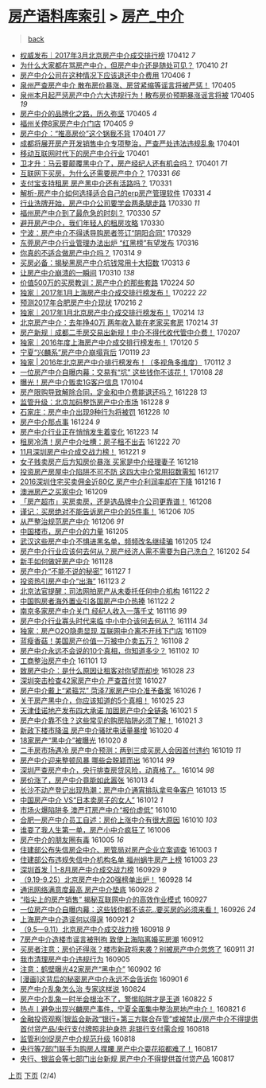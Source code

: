 [房产语料库索引](../../README.md)  > [房产_中介](房产_中介.md)
====
> [back](../README.md)

- [权威发布｜2017年3月北京房产中介成交排行榜](http://jkwz.applinzi.com/ittc/6955576112452207620.html#%E6%9D%83%E5%A8%81%E5%8F%91%E5%B8%83%EF%BD%9C2017%E5%B9%B43%E6%9C%88%E5%8C%97%E4%BA%AC%E6%88%BF%E4%BA%A7%E4%B8%AD%E4%BB%8B%E6%88%90%E4%BA%A4%E6%8E%92%E8%A1%8C%E6%A6%9C) 170412 *7* 
- [为什么大家都在骂房产中介，但房产中介还是随处可见？](http://jkwz.applinzi.com/ittc/6954929888774587397.html#%E4%B8%BA%E4%BB%80%E4%B9%88%E5%A4%A7%E5%AE%B6%E9%83%BD%E5%9C%A8%E9%AA%82%E6%88%BF%E4%BA%A7%E4%B8%AD%E4%BB%8B%EF%BC%8C%E4%BD%86%E6%88%BF%E4%BA%A7%E4%B8%AD%E4%BB%8B%E8%BF%98%E6%98%AF%E9%9A%8F%E5%A4%84%E5%8F%AF%E8%A7%81%EF%BC%9F) 170410 *21* 
- [房产中介公司在这种情况下应该退还中介费用](http://jkwz.applinzi.com/ittc/6953430454731539461.html#%E6%88%BF%E4%BA%A7%E4%B8%AD%E4%BB%8B%E5%85%AC%E5%8F%B8%E5%9C%A8%E8%BF%99%E7%A7%8D%E6%83%85%E5%86%B5%E4%B8%8B%E5%BA%94%E8%AF%A5%E9%80%80%E8%BF%98%E4%B8%AD%E4%BB%8B%E8%B4%B9%E7%94%A8) 170406 *1* 
- [泉州严查房产中介 散布房价暴涨、房贷紧缩等谣言将被严惩！](http://jkwz.applinzi.com/ittc/6953177113812272133.html#%E6%B3%89%E5%B7%9E%E4%B8%A5%E6%9F%A5%E6%88%BF%E4%BA%A7%E4%B8%AD%E4%BB%8B+%E6%95%A3%E5%B8%83%E6%88%BF%E4%BB%B7%E6%9A%B4%E6%B6%A8%E3%80%81%E6%88%BF%E8%B4%B7%E7%B4%A7%E7%BC%A9%E7%AD%89%E8%B0%A3%E8%A8%80%E5%B0%86%E8%A2%AB%E4%B8%A5%E6%83%A9%EF%BC%81) 170405  
- [泉州本月起严惩房产中介六大违规行为！散布房价预期暴涨谣言将被](http://jkwz.applinzi.com/ittc/6953152691348964356.html#%E6%B3%89%E5%B7%9E%E6%9C%AC%E6%9C%88%E8%B5%B7%E4%B8%A5%E6%83%A9%E6%88%BF%E4%BA%A7%E4%B8%AD%E4%BB%8B%E5%85%AD%E5%A4%A7%E8%BF%9D%E8%A7%84%E8%A1%8C%E4%B8%BA%EF%BC%81%E6%95%A3%E5%B8%83%E6%88%BF%E4%BB%B7%E9%A2%84%E6%9C%9F%E6%9A%B4%E6%B6%A8%E8%B0%A3%E8%A8%80%E5%B0%86%E8%A2%AB) 170405 *19* 
- [房产中介的品牌化之路，历久弥坚](http://jkwz.applinzi.com/ittc/6953095820848137220.html#%E6%88%BF%E4%BA%A7%E4%B8%AD%E4%BB%8B%E7%9A%84%E5%93%81%E7%89%8C%E5%8C%96%E4%B9%8B%E8%B7%AF%EF%BC%8C%E5%8E%86%E4%B9%85%E5%BC%A5%E5%9D%9A) 170405 *4* 
- [福州关停8家房产中介门店](http://jkwz.applinzi.com/ittc/6952994849677640708.html#%E7%A6%8F%E5%B7%9E%E5%85%B3%E5%81%9C8%E5%AE%B6%E6%88%BF%E4%BA%A7%E4%B8%AD%E4%BB%8B%E9%97%A8%E5%BA%97) 170405 *9* 
- [房产中介：“推高房价”这个锅我不背](http://jkwz.applinzi.com/ittc/6951660759284188165.html#%E6%88%BF%E4%BA%A7%E4%B8%AD%E4%BB%8B%EF%BC%9A%E2%80%9C%E6%8E%A8%E9%AB%98%E6%88%BF%E4%BB%B7%E2%80%9D%E8%BF%99%E4%B8%AA%E9%94%85%E6%88%91%E4%B8%8D%E8%83%8C) 170401 *77* 
- [成都将展开房产开发销售中介专项整治，严查严处违法违规乱象](http://jkwz.applinzi.com/ittc/6951642075379532804.html#%E6%88%90%E9%83%BD%E5%B0%86%E5%B1%95%E5%BC%80%E6%88%BF%E4%BA%A7%E5%BC%80%E5%8F%91%E9%94%80%E5%94%AE%E4%B8%AD%E4%BB%8B%E4%B8%93%E9%A1%B9%E6%95%B4%E6%B2%BB%EF%BC%8C%E4%B8%A5%E6%9F%A5%E4%B8%A5%E5%A4%84%E8%BF%9D%E6%B3%95%E8%BF%9D%E8%A7%84%E4%B9%B1%E8%B1%A1) 170401  
- [移动互联网时代下的房产中介行业](http://jkwz.applinzi.com/ittc/6951614285053690885.html#%E7%A7%BB%E5%8A%A8%E4%BA%92%E8%81%94%E7%BD%91%E6%97%B6%E4%BB%A3%E4%B8%8B%E7%9A%84%E6%88%BF%E4%BA%A7%E4%B8%AD%E4%BB%8B%E8%A1%8C%E4%B8%9A) 170401  
- [卫才升：马云要颠覆黑中介了，房产经纪人还有机会吗？](http://jkwz.applinzi.com/ittc/6951512812416402437.html#%E5%8D%AB%E6%89%8D%E5%8D%87%EF%BC%9A%E9%A9%AC%E4%BA%91%E8%A6%81%E9%A2%A0%E8%A6%86%E9%BB%91%E4%B8%AD%E4%BB%8B%E4%BA%86%EF%BC%8C%E6%88%BF%E4%BA%A7%E7%BB%8F%E7%BA%AA%E4%BA%BA%E8%BF%98%E6%9C%89%E6%9C%BA%E4%BC%9A%E5%90%97%EF%BC%9F) 170401 *71* 
- [互联网下买房，为什么还需要房产中介？](http://jkwz.applinzi.com/ittc/6951340498575950853.html#%E4%BA%92%E8%81%94%E7%BD%91%E4%B8%8B%E4%B9%B0%E6%88%BF%EF%BC%8C%E4%B8%BA%E4%BB%80%E4%B9%88%E8%BF%98%E9%9C%80%E8%A6%81%E6%88%BF%E4%BA%A7%E4%B8%AD%E4%BB%8B%EF%BC%9F) 170331 *66* 
- [支付宝支持租房 房产黑中介还有活路吗？](http://jkwz.applinzi.com/ittc/6951160485188731909.html#%E6%94%AF%E4%BB%98%E5%AE%9D%E6%94%AF%E6%8C%81%E7%A7%9F%E6%88%BF+%E6%88%BF%E4%BA%A7%E9%BB%91%E4%B8%AD%E4%BB%8B%E8%BF%98%E6%9C%89%E6%B4%BB%E8%B7%AF%E5%90%97%EF%BC%9F) 170331  
- [解析-房产中介如何选择适合自己的erp房产管理软件](http://jkwz.applinzi.com/ittc/6951142772361921540.html#%E8%A7%A3%E6%9E%90-%E6%88%BF%E4%BA%A7%E4%B8%AD%E4%BB%8B%E5%A6%82%E4%BD%95%E9%80%89%E6%8B%A9%E9%80%82%E5%90%88%E8%87%AA%E5%B7%B1%E7%9A%84erp%E6%88%BF%E4%BA%A7%E7%AE%A1%E7%90%86%E8%BD%AF%E4%BB%B6) 170331 *4* 
- [行业洗牌开始，房产中介公司要学会两条腿走路](http://jkwz.applinzi.com/ittc/6950849051774944260.html#%E8%A1%8C%E4%B8%9A%E6%B4%97%E7%89%8C%E5%BC%80%E5%A7%8B%EF%BC%8C%E6%88%BF%E4%BA%A7%E4%B8%AD%E4%BB%8B%E5%85%AC%E5%8F%B8%E8%A6%81%E5%AD%A6%E4%BC%9A%E4%B8%A4%E6%9D%A1%E8%85%BF%E8%B5%B0%E8%B7%AF) 170330 *11* 
- [福州房产中介到了最危急的时刻？](http://jkwz.applinzi.com/ittc/6950795920487744517.html#%E7%A6%8F%E5%B7%9E%E6%88%BF%E4%BA%A7%E4%B8%AD%E4%BB%8B%E5%88%B0%E4%BA%86%E6%9C%80%E5%8D%B1%E6%80%A5%E7%9A%84%E6%97%B6%E5%88%BB%EF%BC%9F) 170330 *57* 
- [避开房产中介，我们年轻人的租房攻略](http://jkwz.applinzi.com/ittc/6950785778287379461.html#%E9%81%BF%E5%BC%80%E6%88%BF%E4%BA%A7%E4%B8%AD%E4%BB%8B%EF%BC%8C%E6%88%91%E4%BB%AC%E5%B9%B4%E8%BD%BB%E4%BA%BA%E7%9A%84%E7%A7%9F%E6%88%BF%E6%94%BB%E7%95%A5) 170330  
- [宁波：房产中介不得诱导购房者签订“阴阳合同”](http://jkwz.applinzi.com/ittc/6950479068028994564.html#%E5%AE%81%E6%B3%A2%EF%BC%9A%E6%88%BF%E4%BA%A7%E4%B8%AD%E4%BB%8B%E4%B8%8D%E5%BE%97%E8%AF%B1%E5%AF%BC%E8%B4%AD%E6%88%BF%E8%80%85%E7%AD%BE%E8%AE%A2%E2%80%9C%E9%98%B4%E9%98%B3%E5%90%88%E5%90%8C%E2%80%9D) 170329  
- [东莞房产中介行业管理办法出炉 “红黑榜”有望发布](http://jkwz.applinzi.com/ittc/6945622875531904005.html#%E4%B8%9C%E8%8E%9E%E6%88%BF%E4%BA%A7%E4%B8%AD%E4%BB%8B%E8%A1%8C%E4%B8%9A%E7%AE%A1%E7%90%86%E5%8A%9E%E6%B3%95%E5%87%BA%E7%82%89+%E2%80%9C%E7%BA%A2%E9%BB%91%E6%A6%9C%E2%80%9D%E6%9C%89%E6%9C%9B%E5%8F%91%E5%B8%83) 170316  
- [你真的不适合做房产中介吗？](http://jkwz.applinzi.com/ittc/6944902126814905349.html#%E4%BD%A0%E7%9C%9F%E7%9A%84%E4%B8%8D%E9%80%82%E5%90%88%E5%81%9A%E6%88%BF%E4%BA%A7%E4%B8%AD%E4%BB%8B%E5%90%97%EF%BC%9F) 170314 *9* 
- [买房必备：揭秘黑房产中介坑钱常用十大招数](http://jkwz.applinzi.com/ittc/6944424774615958533.html#%E4%B9%B0%E6%88%BF%E5%BF%85%E5%A4%87%EF%BC%9A%E6%8F%AD%E7%A7%98%E9%BB%91%E6%88%BF%E4%BA%A7%E4%B8%AD%E4%BB%8B%E5%9D%91%E9%92%B1%E5%B8%B8%E7%94%A8%E5%8D%81%E5%A4%A7%E6%8B%9B%E6%95%B0) 170313 *6* 
- [让房产中介崩溃的一瞬间](http://jkwz.applinzi.com/ittc/6943445465742967813.html#%E8%AE%A9%E6%88%BF%E4%BA%A7%E4%B8%AD%E4%BB%8B%E5%B4%A9%E6%BA%83%E7%9A%84%E4%B8%80%E7%9E%AC%E9%97%B4) 170310 *138* 
- [价值500万的买房教训：房产中介的那些套路](http://jkwz.applinzi.com/ittc/6938101631974638596.html#%E4%BB%B7%E5%80%BC500%E4%B8%87%E7%9A%84%E4%B9%B0%E6%88%BF%E6%95%99%E8%AE%AD%EF%BC%9A%E6%88%BF%E4%BA%A7%E4%B8%AD%E4%BB%8B%E7%9A%84%E9%82%A3%E4%BA%9B%E5%A5%97%E8%B7%AF) 170224 *50* 
- [独家｜2017年1月上海房产中介成交排行榜发布！](http://jkwz.applinzi.com/ittc/6937385548154143749.html#%E7%8B%AC%E5%AE%B6%EF%BD%9C2017%E5%B9%B41%E6%9C%88%E4%B8%8A%E6%B5%B7%E6%88%BF%E4%BA%A7%E4%B8%AD%E4%BB%8B%E6%88%90%E4%BA%A4%E6%8E%92%E8%A1%8C%E6%A6%9C%E5%8F%91%E5%B8%83%EF%BC%81) 170222 *22* 
- [预测2017年合肥房产中介现状](http://jkwz.applinzi.com/ittc/6935238744872584196.html#%E9%A2%84%E6%B5%8B2017%E5%B9%B4%E5%90%88%E8%82%A5%E6%88%BF%E4%BA%A7%E4%B8%AD%E4%BB%8B%E7%8E%B0%E7%8A%B6) 170216 *2* 
- [独家｜2017年1月北京房产中介成交排行榜发布！](http://jkwz.applinzi.com/ittc/6934426803971294213.html#%E7%8B%AC%E5%AE%B6%EF%BD%9C2017%E5%B9%B41%E6%9C%88%E5%8C%97%E4%BA%AC%E6%88%BF%E4%BA%A7%E4%B8%AD%E4%BB%8B%E6%88%90%E4%BA%A4%E6%8E%92%E8%A1%8C%E6%A6%9C%E5%8F%91%E5%B8%83%EF%BC%81) 170214 *13* 
- [北京房产中介：去年挣40万 两年收入能在老家买套房](http://jkwz.applinzi.com/ittc/6934421762573075461.html#%E5%8C%97%E4%BA%AC%E6%88%BF%E4%BA%A7%E4%B8%AD%E4%BB%8B%EF%BC%9A%E5%8E%BB%E5%B9%B4%E6%8C%A340%E4%B8%87+%E4%B8%A4%E5%B9%B4%E6%94%B6%E5%85%A5%E8%83%BD%E5%9C%A8%E8%80%81%E5%AE%B6%E4%B9%B0%E5%A5%97%E6%88%BF) 170214 *31* 
- [房产新规｜成都二手房交易出新规！中介不得代收代管中介费！](http://jkwz.applinzi.com/ittc/6931825508093527044.html#%E6%88%BF%E4%BA%A7%E6%96%B0%E8%A7%84%EF%BD%9C%E6%88%90%E9%83%BD%E4%BA%8C%E6%89%8B%E6%88%BF%E4%BA%A4%E6%98%93%E5%87%BA%E6%96%B0%E8%A7%84%EF%BC%81%E4%B8%AD%E4%BB%8B%E4%B8%8D%E5%BE%97%E4%BB%A3%E6%94%B6%E4%BB%A3%E7%AE%A1%E4%B8%AD%E4%BB%8B%E8%B4%B9%EF%BC%81) 170207  
- [独家｜2016年度上海房产中介成交排行榜发布！](http://jkwz.applinzi.com/ittc/6925150875990623237.html#%E7%8B%AC%E5%AE%B6%EF%BD%9C2016%E5%B9%B4%E5%BA%A6%E4%B8%8A%E6%B5%B7%E6%88%BF%E4%BA%A7%E4%B8%AD%E4%BB%8B%E6%88%90%E4%BA%A4%E6%8E%92%E8%A1%8C%E6%A6%9C%E5%8F%91%E5%B8%83%EF%BC%81) 170120 *5* 
- [宁夏“兴麟系”房产中介崩塌背后](http://jkwz.applinzi.com/ittc/6924693499701363716.html#%E5%AE%81%E5%A4%8F%E2%80%9C%E5%85%B4%E9%BA%9F%E7%B3%BB%E2%80%9D%E6%88%BF%E4%BA%A7%E4%B8%AD%E4%BB%8B%E5%B4%A9%E5%A1%8C%E8%83%8C%E5%90%8E) 170119 *23* 
- [独家 | 2016年北京房产中介排行榜发布！（多视角多维度）](http://jkwz.applinzi.com/ittc/6922187454328341509.html#%E7%8B%AC%E5%AE%B6+%7C+2016%E5%B9%B4%E5%8C%97%E4%BA%AC%E6%88%BF%E4%BA%A7%E4%B8%AD%E4%BB%8B%E6%8E%92%E8%A1%8C%E6%A6%9C%E5%8F%91%E5%B8%83%EF%BC%81%EF%BC%88%E5%A4%9A%E8%A7%86%E8%A7%92%E5%A4%9A%E7%BB%B4%E5%BA%A6%EF%BC%89) 170112 *3* 
- [一位房产中介自曝内幕：交易有“坑” 这些钱你不该花！](http://jkwz.applinzi.com/ittc/6920648009754084356.html#%E4%B8%80%E4%BD%8D%E6%88%BF%E4%BA%A7%E4%B8%AD%E4%BB%8B%E8%87%AA%E6%9B%9D%E5%86%85%E5%B9%95%EF%BC%9A%E4%BA%A4%E6%98%93%E6%9C%89%E2%80%9C%E5%9D%91%E2%80%9D+%E8%BF%99%E4%BA%9B%E9%92%B1%E4%BD%A0%E4%B8%8D%E8%AF%A5%E8%8A%B1%EF%BC%81) 170108 *28* 
- [曝光！房产中介贩卖1G客户信息](http://jkwz.applinzi.com/ittc/6919301914847347716.html#%E6%9B%9D%E5%85%89%EF%BC%81%E6%88%BF%E4%BA%A7%E4%B8%AD%E4%BB%8B%E8%B4%A9%E5%8D%961G%E5%AE%A2%E6%88%B7%E4%BF%A1%E6%81%AF) 170104  
- [房产限购导致解除合同，定金和中介费能退还吗？](http://jkwz.applinzi.com/ittc/6916684607549604868.html#%E6%88%BF%E4%BA%A7%E9%99%90%E8%B4%AD%E5%AF%BC%E8%87%B4%E8%A7%A3%E9%99%A4%E5%90%88%E5%90%8C%EF%BC%8C%E5%AE%9A%E9%87%91%E5%92%8C%E4%B8%AD%E4%BB%8B%E8%B4%B9%E8%83%BD%E9%80%80%E8%BF%98%E5%90%97%EF%BC%9F) 161228 *13* 
- [监管升级：北京加码整饬房产中介市场](http://jkwz.applinzi.com/ittc/6916626559078499333.html#%E7%9B%91%E7%AE%A1%E5%8D%87%E7%BA%A7%EF%BC%9A%E5%8C%97%E4%BA%AC%E5%8A%A0%E7%A0%81%E6%95%B4%E9%A5%AC%E6%88%BF%E4%BA%A7%E4%B8%AD%E4%BB%8B%E5%B8%82%E5%9C%BA) 161228 *9* 
- [石家庄：房产中介出现9种行为将被罚](http://jkwz.applinzi.com/ittc/6916625790958830597.html#%E7%9F%B3%E5%AE%B6%E5%BA%84%EF%BC%9A%E6%88%BF%E4%BA%A7%E4%B8%AD%E4%BB%8B%E5%87%BA%E7%8E%B09%E7%A7%8D%E8%A1%8C%E4%B8%BA%E5%B0%86%E8%A2%AB%E7%BD%9A) 161228 *10* 
- [房产中介那点事](http://jkwz.applinzi.com/ittc/6915166603661804548.html#%E6%88%BF%E4%BA%A7%E4%B8%AD%E4%BB%8B%E9%82%A3%E7%82%B9%E4%BA%8B) 161224 *9* 
- [房产中介行业正在悄悄发生着变化](http://jkwz.applinzi.com/ittc/6914842812012299268.html#%E6%88%BF%E4%BA%A7%E4%B8%AD%E4%BB%8B%E8%A1%8C%E4%B8%9A%E6%AD%A3%E5%9C%A8%E6%82%84%E6%82%84%E5%8F%91%E7%94%9F%E7%9D%80%E5%8F%98%E5%8C%96) 161223 *14* 
- [租房冷清！房产中介吐槽：房子租不出去](http://jkwz.applinzi.com/ittc/6914398703023817732.html#%E7%A7%9F%E6%88%BF%E5%86%B7%E6%B8%85%EF%BC%81%E6%88%BF%E4%BA%A7%E4%B8%AD%E4%BB%8B%E5%90%90%E6%A7%BD%EF%BC%9A%E6%88%BF%E5%AD%90%E7%A7%9F%E4%B8%8D%E5%87%BA%E5%8E%BB) 161222 *70* 
- [11月深圳房产中介成交战力榜！](http://jkwz.applinzi.com/ittc/6914012122463077380.html#11%E6%9C%88%E6%B7%B1%E5%9C%B3%E6%88%BF%E4%BA%A7%E4%B8%AD%E4%BB%8B%E6%88%90%E4%BA%A4%E6%88%98%E5%8A%9B%E6%A6%9C%EF%BC%81) 161221 *9* 
- [女子贱卖房产后方知房价暴涨 买家是中介经理妻子](http://jkwz.applinzi.com/ittc/6913046554247431173.html#%E5%A5%B3%E5%AD%90%E8%B4%B1%E5%8D%96%E6%88%BF%E4%BA%A7%E5%90%8E%E6%96%B9%E7%9F%A5%E6%88%BF%E4%BB%B7%E6%9A%B4%E6%B6%A8+%E4%B9%B0%E5%AE%B6%E6%98%AF%E4%B8%AD%E4%BB%8B%E7%BB%8F%E7%90%86%E5%A6%BB%E5%AD%90) 161218  
- [投资房产房屋中介陷阱不可不防 这四大中介常用招数需知](http://jkwz.applinzi.com/ittc/6912734569161032709.html#%E6%8A%95%E8%B5%84%E6%88%BF%E4%BA%A7%E6%88%BF%E5%B1%8B%E4%B8%AD%E4%BB%8B%E9%99%B7%E9%98%B1%E4%B8%8D%E5%8F%AF%E4%B8%8D%E9%98%B2+%E8%BF%99%E5%9B%9B%E5%A4%A7%E4%B8%AD%E4%BB%8B%E5%B8%B8%E7%94%A8%E6%8B%9B%E6%95%B0%E9%9C%80%E7%9F%A5) 161217  
- [2016深圳住宅买卖佣金近80亿 房产中介利润率却在下降](http://jkwz.applinzi.com/ittc/6912193650418516996.html#2016%E6%B7%B1%E5%9C%B3%E4%BD%8F%E5%AE%85%E4%B9%B0%E5%8D%96%E4%BD%A3%E9%87%91%E8%BF%9180%E4%BA%BF+%E6%88%BF%E4%BA%A7%E4%B8%AD%E4%BB%8B%E5%88%A9%E6%B6%A6%E7%8E%87%E5%8D%B4%E5%9C%A8%E4%B8%8B%E9%99%8D) 161216 *1* 
- [澳洲房产之买家中介](http://jkwz.applinzi.com/ittc/6909674240092931076.html#%E6%BE%B3%E6%B4%B2%E6%88%BF%E4%BA%A7%E4%B9%8B%E4%B9%B0%E5%AE%B6%E4%B8%AD%E4%BB%8B) 161209  
- [「房产超市」买房卖房，还是选品牌中介公司更靠谱！](http://jkwz.applinzi.com/ittc/6909316615262176261.html#%E3%80%8C%E6%88%BF%E4%BA%A7%E8%B6%85%E5%B8%82%E3%80%8D%E4%B9%B0%E6%88%BF%E5%8D%96%E6%88%BF%EF%BC%8C%E8%BF%98%E6%98%AF%E9%80%89%E5%93%81%E7%89%8C%E4%B8%AD%E4%BB%8B%E5%85%AC%E5%8F%B8%E6%9B%B4%E9%9D%A0%E8%B0%B1%EF%BC%81) 161208  
- [谨记：买房绝对不能告诉房产中介的5件事！](http://jkwz.applinzi.com/ittc/6908111476618691588.html#%E8%B0%A8%E8%AE%B0%EF%BC%9A%E4%B9%B0%E6%88%BF%E7%BB%9D%E5%AF%B9%E4%B8%8D%E8%83%BD%E5%91%8A%E8%AF%89%E6%88%BF%E4%BA%A7%E4%B8%AD%E4%BB%8B%E7%9A%845%E4%BB%B6%E4%BA%8B%EF%BC%81) 161206 *105* 
- [从严整治规范房产中介](http://jkwz.applinzi.com/ittc/6908397088177390597.html#%E4%BB%8E%E4%B8%A5%E6%95%B4%E6%B2%BB%E8%A7%84%E8%8C%83%E6%88%BF%E4%BA%A7%E4%B8%AD%E4%BB%8B) 161206 *91* 
- [中国楼市，房产中介的力量](http://jkwz.applinzi.com/ittc/6908214654538351621.html#%E4%B8%AD%E5%9B%BD%E6%A5%BC%E5%B8%82%EF%BC%8C%E6%88%BF%E4%BA%A7%E4%B8%AD%E4%BB%8B%E7%9A%84%E5%8A%9B%E9%87%8F) 161205  
- [武汉这些房产中介不惧进黑名单，频频改名继续骗](http://jkwz.applinzi.com/ittc/6908053191001637892.html#%E6%AD%A6%E6%B1%89%E8%BF%99%E4%BA%9B%E6%88%BF%E4%BA%A7%E4%B8%AD%E4%BB%8B%E4%B8%8D%E6%83%A7%E8%BF%9B%E9%BB%91%E5%90%8D%E5%8D%95%EF%BC%8C%E9%A2%91%E9%A2%91%E6%94%B9%E5%90%8D%E7%BB%A7%E7%BB%AD%E9%AA%97) 161205 *124* 
- [房产中介行业应该何去何从？房产经济人需不需要为自己洗白？](http://jkwz.applinzi.com/ittc/6906961415494960133.html#%E6%88%BF%E4%BA%A7%E4%B8%AD%E4%BB%8B%E8%A1%8C%E4%B8%9A%E5%BA%94%E8%AF%A5%E4%BD%95%E5%8E%BB%E4%BD%95%E4%BB%8E%EF%BC%9F%E6%88%BF%E4%BA%A7%E7%BB%8F%E6%B5%8E%E4%BA%BA%E9%9C%80%E4%B8%8D%E9%9C%80%E8%A6%81%E4%B8%BA%E8%87%AA%E5%B7%B1%E6%B4%97%E7%99%BD%EF%BC%9F) 161202 *54* 
- [新手如何做好房产中介](http://jkwz.applinzi.com/ittc/6905249278670144517.html#%E6%96%B0%E6%89%8B%E5%A6%82%E4%BD%95%E5%81%9A%E5%A5%BD%E6%88%BF%E4%BA%A7%E4%B8%AD%E4%BB%8B) 161128  
- [房产中介“不能不说的秘密”](http://jkwz.applinzi.com/ittc/6779620573495952389.html#%E6%88%BF%E4%BA%A7%E4%B8%AD%E4%BB%8B%E2%80%9C%E4%B8%8D%E8%83%BD%E4%B8%8D%E8%AF%B4%E7%9A%84%E7%A7%98%E5%AF%86%E2%80%9D) 161127 *1* 
- [投资热引房产中介“出海”](http://jkwz.applinzi.com/ittc/6903616034451227652.html#%E6%8A%95%E8%B5%84%E7%83%AD%E5%BC%95%E6%88%BF%E4%BA%A7%E4%B8%AD%E4%BB%8B%E2%80%9C%E5%87%BA%E6%B5%B7%E2%80%9D) 161123 *2* 
- [北京法官提醒：司法网拍房产从未委托任何中介机构](http://jkwz.applinzi.com/ittc/6903347136862618629.html#%E5%8C%97%E4%BA%AC%E6%B3%95%E5%AE%98%E6%8F%90%E9%86%92%EF%BC%9A%E5%8F%B8%E6%B3%95%E7%BD%91%E6%8B%8D%E6%88%BF%E4%BA%A7%E4%BB%8E%E6%9C%AA%E5%A7%94%E6%89%98%E4%BB%BB%E4%BD%95%E4%B8%AD%E4%BB%8B%E6%9C%BA%E6%9E%84) 161122 *2* 
- [中国购房者海外置业引各国房产中介热捧](http://jkwz.applinzi.com/ittc/6903322156628198404.html#%E4%B8%AD%E5%9B%BD%E8%B4%AD%E6%88%BF%E8%80%85%E6%B5%B7%E5%A4%96%E7%BD%AE%E4%B8%9A%E5%BC%95%E5%90%84%E5%9B%BD%E6%88%BF%E4%BA%A7%E4%B8%AD%E4%BB%8B%E7%83%AD%E6%8D%A7) 161122 *2* 
- [南京多家房产中介关门 经纪人收入一落千丈](http://jkwz.applinzi.com/ittc/6901131909244912645.html#%E5%8D%97%E4%BA%AC%E5%A4%9A%E5%AE%B6%E6%88%BF%E4%BA%A7%E4%B8%AD%E4%BB%8B%E5%85%B3%E9%97%A8+%E7%BB%8F%E7%BA%AA%E4%BA%BA%E6%94%B6%E5%85%A5%E4%B8%80%E8%90%BD%E5%8D%83%E4%B8%88) 161116 *99* 
- [房产中介行业寡头时代来临 中小中介该何去何从？](http://jkwz.applinzi.com/ittc/6900346759779189765.html#%E6%88%BF%E4%BA%A7%E4%B8%AD%E4%BB%8B%E8%A1%8C%E4%B8%9A%E5%AF%A1%E5%A4%B4%E6%97%B6%E4%BB%A3%E6%9D%A5%E4%B8%B4+%E4%B8%AD%E5%B0%8F%E4%B8%AD%E4%BB%8B%E8%AF%A5%E4%BD%95%E5%8E%BB%E4%BD%95%E4%BB%8E%EF%BC%9F) 161114 *34* 
- [独家：房产O2O隐患显现 互联网中介离不开线下门店](http://jkwz.applinzi.com/ittc/6898511322815136773.html#%E7%8B%AC%E5%AE%B6%EF%BC%9A%E6%88%BF%E4%BA%A7O2O%E9%9A%90%E6%82%A3%E6%98%BE%E7%8E%B0+%E4%BA%92%E8%81%94%E7%BD%91%E4%B8%AD%E4%BB%8B%E7%A6%BB%E4%B8%8D%E5%BC%80%E7%BA%BF%E4%B8%8B%E9%97%A8%E5%BA%97) 161109  
- [蓝瘦香菇！美国房产价值一万被中介卖五万？](http://jkwz.applinzi.com/ittc/6898184171725259780.html#%E8%93%9D%E7%98%A6%E9%A6%99%E8%8F%87%EF%BC%81%E7%BE%8E%E5%9B%BD%E6%88%BF%E4%BA%A7%E4%BB%B7%E5%80%BC%E4%B8%80%E4%B8%87%E8%A2%AB%E4%B8%AD%E4%BB%8B%E5%8D%96%E4%BA%94%E4%B8%87%EF%BC%9F) 161108 *2* 
- [房产中介永远不会说的10个真相，你知道多少？](http://jkwz.applinzi.com/ittc/6895844403578405893.html#%E6%88%BF%E4%BA%A7%E4%B8%AD%E4%BB%8B%E6%B0%B8%E8%BF%9C%E4%B8%8D%E4%BC%9A%E8%AF%B4%E7%9A%8410%E4%B8%AA%E7%9C%9F%E7%9B%B8%EF%BC%8C%E4%BD%A0%E7%9F%A5%E9%81%93%E5%A4%9A%E5%B0%91%EF%BC%9F) 161102 *10* 
- [工商整治房产中介](http://jkwz.applinzi.com/ittc/6895419327540364292.html#%E5%B7%A5%E5%95%86%E6%95%B4%E6%B2%BB%E6%88%BF%E4%BA%A7%E4%B8%AD%E4%BB%8B) 161101 *13* 
- [致房产中介：是什么原因让租客对你望而却步](http://jkwz.applinzi.com/ittc/6894096379802027013.html#%E8%87%B4%E6%88%BF%E4%BA%A7%E4%B8%AD%E4%BB%8B%EF%BC%9A%E6%98%AF%E4%BB%80%E4%B9%88%E5%8E%9F%E5%9B%A0%E8%AE%A9%E7%A7%9F%E5%AE%A2%E5%AF%B9%E4%BD%A0%E6%9C%9B%E8%80%8C%E5%8D%B4%E6%AD%A5) 161028 *23* 
- [深圳突击检查42家房产中介 严查首付贷](http://jkwz.applinzi.com/ittc/6893802278091228164.html#%E6%B7%B1%E5%9C%B3%E7%AA%81%E5%87%BB%E6%A3%80%E6%9F%A542%E5%AE%B6%E6%88%BF%E4%BA%A7%E4%B8%AD%E4%BB%8B+%E4%B8%A5%E6%9F%A5%E9%A6%96%E4%BB%98%E8%B4%B7) 161027  
- [房产中介戴上“紧箍咒” 菏泽7家房产中介准予备案](http://jkwz.applinzi.com/ittc/6893427416814322693.html#%E6%88%BF%E4%BA%A7%E4%B8%AD%E4%BB%8B%E6%88%B4%E4%B8%8A%E2%80%9C%E7%B4%A7%E7%AE%8D%E5%92%92%E2%80%9D+%E8%8F%8F%E6%B3%BD7%E5%AE%B6%E6%88%BF%E4%BA%A7%E4%B8%AD%E4%BB%8B%E5%87%86%E4%BA%88%E5%A4%87%E6%A1%88) 161026 *1* 
- [关于房产黑中介，你应该知道的5个真相！](http://jkwz.applinzi.com/ittc/6892841950213833733.html#%E5%85%B3%E4%BA%8E%E6%88%BF%E4%BA%A7%E9%BB%91%E4%B8%AD%E4%BB%8B%EF%BC%8C%E4%BD%A0%E5%BA%94%E8%AF%A5%E7%9F%A5%E9%81%93%E7%9A%845%E4%B8%AA%E7%9C%9F%E7%9B%B8%EF%BC%81) 161025 *23* 
- [天津佳诺地产发布四大承诺 加固房产中介全链条](http://jkwz.applinzi.com/ittc/6891502169995346949.html#%E5%A4%A9%E6%B4%A5%E4%BD%B3%E8%AF%BA%E5%9C%B0%E4%BA%A7%E5%8F%91%E5%B8%83%E5%9B%9B%E5%A4%A7%E6%89%BF%E8%AF%BA+%E5%8A%A0%E5%9B%BA%E6%88%BF%E4%BA%A7%E4%B8%AD%E4%BB%8B%E5%85%A8%E9%93%BE%E6%9D%A1) 161021 *5* 
- [房产中介靠不住？这些常见的购房陷阱必须了解！](http://jkwz.applinzi.com/ittc/6891469806632436740.html#%E6%88%BF%E4%BA%A7%E4%B8%AD%E4%BB%8B%E9%9D%A0%E4%B8%8D%E4%BD%8F%EF%BC%9F%E8%BF%99%E4%BA%9B%E5%B8%B8%E8%A7%81%E7%9A%84%E8%B4%AD%E6%88%BF%E9%99%B7%E9%98%B1%E5%BF%85%E9%A1%BB%E4%BA%86%E8%A7%A3%EF%BC%81) 161021 *3* 
- [新政下楼市降温 房产中介骚扰电话量暴增](http://jkwz.applinzi.com/ittc/6891061853756589061.html#%E6%96%B0%E6%94%BF%E4%B8%8B%E6%A5%BC%E5%B8%82%E9%99%8D%E6%B8%A9+%E6%88%BF%E4%BA%A7%E4%B8%AD%E4%BB%8B%E9%AA%9A%E6%89%B0%E7%94%B5%E8%AF%9D%E9%87%8F%E6%9A%B4%E5%A2%9E) 161020 *4* 
- [18家房产“黑中介”被曝光](http://jkwz.applinzi.com/ittc/6890984514074969092.html#18%E5%AE%B6%E6%88%BF%E4%BA%A7%E2%80%9C%E9%BB%91%E4%B8%AD%E4%BB%8B%E2%80%9D%E8%A2%AB%E6%9B%9D%E5%85%89) 161020 *8* 
- [二手房市场遇冷 房产中介预测：两到三成买房人会因首付违约](http://jkwz.applinzi.com/ittc/6890650194512708613.html#%E4%BA%8C%E6%89%8B%E6%88%BF%E5%B8%82%E5%9C%BA%E9%81%87%E5%86%B7+%E6%88%BF%E4%BA%A7%E4%B8%AD%E4%BB%8B%E9%A2%84%E6%B5%8B%EF%BC%9A%E4%B8%A4%E5%88%B0%E4%B8%89%E6%88%90%E4%B9%B0%E6%88%BF%E4%BA%BA%E4%BC%9A%E5%9B%A0%E9%A6%96%E4%BB%98%E8%BF%9D%E7%BA%A6) 161019 *11* 
- [房产中介迎来整顿风暴 哪些会脱颖而出](http://jkwz.applinzi.com/ittc/6888654054917407749.html#%E6%88%BF%E4%BA%A7%E4%B8%AD%E4%BB%8B%E8%BF%8E%E6%9D%A5%E6%95%B4%E9%A1%BF%E9%A3%8E%E6%9A%B4+%E5%93%AA%E4%BA%9B%E4%BC%9A%E8%84%B1%E9%A2%96%E8%80%8C%E5%87%BA) 161014 *99* 
- [深圳严查房产中介，央行排查房贷风险，动真格了。](http://jkwz.applinzi.com/ittc/6888643416451187717.html#%E6%B7%B1%E5%9C%B3%E4%B8%A5%E6%9F%A5%E6%88%BF%E4%BA%A7%E4%B8%AD%E4%BB%8B%EF%BC%8C%E5%A4%AE%E8%A1%8C%E6%8E%92%E6%9F%A5%E6%88%BF%E8%B4%B7%E9%A3%8E%E9%99%A9%EF%BC%8C%E5%8A%A8%E7%9C%9F%E6%A0%BC%E4%BA%86%E3%80%82) 161014 *98* 
- [房价涨了，房产中介竟能如此嚣张](http://jkwz.applinzi.com/ittc/6888549528705172484.html#%E6%88%BF%E4%BB%B7%E6%B6%A8%E4%BA%86%EF%BC%8C%E6%88%BF%E4%BA%A7%E4%B8%AD%E4%BB%8B%E7%AB%9F%E8%83%BD%E5%A6%82%E6%AD%A4%E5%9A%A3%E5%BC%A0) 161013 *4* 
- [长沙不动产登记出现热潮：房产中介通宵排队拿号争客户](http://jkwz.applinzi.com/ittc/6888429402215416837.html#%E9%95%BF%E6%B2%99%E4%B8%8D%E5%8A%A8%E4%BA%A7%E7%99%BB%E8%AE%B0%E5%87%BA%E7%8E%B0%E7%83%AD%E6%BD%AE%EF%BC%9A%E6%88%BF%E4%BA%A7%E4%B8%AD%E4%BB%8B%E9%80%9A%E5%AE%B5%E6%8E%92%E9%98%9F%E6%8B%BF%E5%8F%B7%E4%BA%89%E5%AE%A2%E6%88%B7) 161013 *15* 
- [中国房产中介 VS“日本卖房子的女人”](http://jkwz.applinzi.com/ittc/6888226487697671173.html#%E4%B8%AD%E5%9B%BD%E6%88%BF%E4%BA%A7%E4%B8%AD%E4%BB%8B+VS%E2%80%9C%E6%97%A5%E6%9C%AC%E5%8D%96%E6%88%BF%E5%AD%90%E7%9A%84%E5%A5%B3%E4%BA%BA%E2%80%9D) 161012 *1* 
- [市场火爆陷阱多 澳严打房产中介“报价虚低”](http://jkwz.applinzi.com/ittc/6887393130554328068.html#%E5%B8%82%E5%9C%BA%E7%81%AB%E7%88%86%E9%99%B7%E9%98%B1%E5%A4%9A+%E6%BE%B3%E4%B8%A5%E6%89%93%E6%88%BF%E4%BA%A7%E4%B8%AD%E4%BB%8B%E2%80%9C%E6%8A%A5%E4%BB%B7%E8%99%9A%E4%BD%8E%E2%80%9D) 161010  
- [合肥一房产中介员工自述：房价上涨中介有很大原因](http://jkwz.applinzi.com/ittc/6887306358973531141.html#%E5%90%88%E8%82%A5%E4%B8%80%E6%88%BF%E4%BA%A7%E4%B8%AD%E4%BB%8B%E5%91%98%E5%B7%A5%E8%87%AA%E8%BF%B0%EF%BC%9A%E6%88%BF%E4%BB%B7%E4%B8%8A%E6%B6%A8%E4%B8%AD%E4%BB%8B%E6%9C%89%E5%BE%88%E5%A4%A7%E5%8E%9F%E5%9B%A0) 161010 *103* 
- [谁耍了我人生第一单，房产小中介疯狂了](http://jkwz.applinzi.com/ittc/6885788857743705093.html#%E8%B0%81%E8%80%8D%E4%BA%86%E6%88%91%E4%BA%BA%E7%94%9F%E7%AC%AC%E4%B8%80%E5%8D%95%EF%BC%8C%E6%88%BF%E4%BA%A7%E5%B0%8F%E4%B8%AD%E4%BB%8B%E7%96%AF%E7%8B%82%E4%BA%86) 161006  
- [房产中介的朋友圈有毒](http://jkwz.applinzi.com/ittc/6885554056747025412.html#%E6%88%BF%E4%BA%A7%E4%B8%AD%E4%BB%8B%E7%9A%84%E6%9C%8B%E5%8F%8B%E5%9C%88%E6%9C%89%E6%AF%92) 161005 *16* 
- [住建部公布失信房企中介、房管局对房产企业立案调查](http://jkwz.applinzi.com/ittc/6884826285456491525.html#%E4%BD%8F%E5%BB%BA%E9%83%A8%E5%85%AC%E5%B8%83%E5%A4%B1%E4%BF%A1%E6%88%BF%E4%BC%81%E4%B8%AD%E4%BB%8B%E3%80%81%E6%88%BF%E7%AE%A1%E5%B1%80%E5%AF%B9%E6%88%BF%E4%BA%A7%E4%BC%81%E4%B8%9A%E7%AB%8B%E6%A1%88%E8%B0%83%E6%9F%A5) 161003 *1* 
- [住建部公布违规失信中介机构名单 福州蜗牛房产上榜](http://jkwz.applinzi.com/ittc/6884836085993047045.html#%E4%BD%8F%E5%BB%BA%E9%83%A8%E5%85%AC%E5%B8%83%E8%BF%9D%E8%A7%84%E5%A4%B1%E4%BF%A1%E4%B8%AD%E4%BB%8B%E6%9C%BA%E6%9E%84%E5%90%8D%E5%8D%95+%E7%A6%8F%E5%B7%9E%E8%9C%97%E7%89%9B%E6%88%BF%E4%BA%A7%E4%B8%8A%E6%A6%9C) 161003 *23* 
- [深圳首发 | 1-8月房产中介成交战力榜](http://jkwz.applinzi.com/ittc/6883211008121766916.html#%E6%B7%B1%E5%9C%B3%E9%A6%96%E5%8F%91+%7C+1-8%E6%9C%88%E6%88%BF%E4%BA%A7%E4%B8%AD%E4%BB%8B%E6%88%90%E4%BA%A4%E6%88%98%E5%8A%9B%E6%A6%9C) 160929 *9* 
- [（9.19-9.25）北京房产中介20强榜单出炉！](http://jkwz.applinzi.com/ittc/6882864150790800388.html#%EF%BC%889.19-9.25%EF%BC%89%E5%8C%97%E4%BA%AC%E6%88%BF%E4%BA%A7%E4%B8%AD%E4%BB%8B20%E5%BC%BA%E6%A6%9C%E5%8D%95%E5%87%BA%E7%82%89%EF%BC%81) 160928 *14* 
- [通讯网络满意度最高 房产中介垫底](http://jkwz.applinzi.com/ittc/6882815973760959493.html#%E9%80%9A%E8%AE%AF%E7%BD%91%E7%BB%9C%E6%BB%A1%E6%84%8F%E5%BA%A6%E6%9C%80%E9%AB%98+%E6%88%BF%E4%BA%A7%E4%B8%AD%E4%BB%8B%E5%9E%AB%E5%BA%95) 160928 *2* 
- [“指尖上的房产销售” 揭秘互联网中介的高效作业模式](http://jkwz.applinzi.com/ittc/6882548652387599365.html#%E2%80%9C%E6%8C%87%E5%B0%96%E4%B8%8A%E7%9A%84%E6%88%BF%E4%BA%A7%E9%94%80%E5%94%AE%E2%80%9D+%E6%8F%AD%E7%A7%98%E4%BA%92%E8%81%94%E7%BD%91%E4%B8%AD%E4%BB%8B%E7%9A%84%E9%AB%98%E6%95%88%E4%BD%9C%E4%B8%9A%E6%A8%A1%E5%BC%8F) 160927  
- [一位房产中介自曝内幕：这些钱你都不该花..要买房的必须来看！](http://jkwz.applinzi.com/ittc/6882160772267901956.html#%E4%B8%80%E4%BD%8D%E6%88%BF%E4%BA%A7%E4%B8%AD%E4%BB%8B%E8%87%AA%E6%9B%9D%E5%86%85%E5%B9%95%EF%BC%9A%E8%BF%99%E4%BA%9B%E9%92%B1%E4%BD%A0%E9%83%BD%E4%B8%8D%E8%AF%A5%E8%8A%B1..%E8%A6%81%E4%B9%B0%E6%88%BF%E7%9A%84%E5%BF%85%E9%A1%BB%E6%9D%A5%E7%9C%8B%EF%BC%81) 160926 *24* 
- [上海房产中介造谣何以得逞](http://jkwz.applinzi.com/ittc/6880111989975680005.html#%E4%B8%8A%E6%B5%B7%E6%88%BF%E4%BA%A7%E4%B8%AD%E4%BB%8B%E9%80%A0%E8%B0%A3%E4%BD%95%E4%BB%A5%E5%BE%97%E9%80%9E) 160921 *2* 
- [（9.5—9.11）北京房产中介成交战力榜](http://jkwz.applinzi.com/ittc/6879181182662607877.html#%EF%BC%889.5%E2%80%949.11%EF%BC%89%E5%8C%97%E4%BA%AC%E6%88%BF%E4%BA%A7%E4%B8%AD%E4%BB%8B%E6%88%90%E4%BA%A4%E6%88%98%E5%8A%9B%E6%A6%9C) 160918 *9* 
- [7房产中介造楼市谣言被刑拘 致使上海陷离婚买房潮](http://jkwz.applinzi.com/ittc/6876905330017043460.html#7%E6%88%BF%E4%BA%A7%E4%B8%AD%E4%BB%8B%E9%80%A0%E6%A5%BC%E5%B8%82%E8%B0%A3%E8%A8%80%E8%A2%AB%E5%88%91%E6%8B%98+%E8%87%B4%E4%BD%BF%E4%B8%8A%E6%B5%B7%E9%99%B7%E7%A6%BB%E5%A9%9A%E4%B9%B0%E6%88%BF%E6%BD%AE) 160912  
- [买房者注意：房价还得涨？楼市新政将来袭？别被房产中介忽悠了](http://jkwz.applinzi.com/ittc/6876617393350116356.html#%E4%B9%B0%E6%88%BF%E8%80%85%E6%B3%A8%E6%84%8F%EF%BC%9A%E6%88%BF%E4%BB%B7%E8%BF%98%E5%BE%97%E6%B6%A8%EF%BC%9F%E6%A5%BC%E5%B8%82%E6%96%B0%E6%94%BF%E5%B0%86%E6%9D%A5%E8%A2%AD%EF%BC%9F%E5%88%AB%E8%A2%AB%E6%88%BF%E4%BA%A7%E4%B8%AD%E4%BB%8B%E5%BF%BD%E6%82%A0%E4%BA%86) 160911 *31* 
- [我市清理房产中介违规行为](http://jkwz.applinzi.com/ittc/6874400179653968900.html#%E6%88%91%E5%B8%82%E6%B8%85%E7%90%86%E6%88%BF%E4%BA%A7%E4%B8%AD%E4%BB%8B%E8%BF%9D%E8%A7%84%E8%A1%8C%E4%B8%BA) 160905  
- [注意：鹤壁曝光42家房产“黑中介”](http://jkwz.applinzi.com/ittc/6873371707309556741.html#%E6%B3%A8%E6%84%8F%EF%BC%9A%E9%B9%A4%E5%A3%81%E6%9B%9D%E5%85%8942%E5%AE%B6%E6%88%BF%E4%BA%A7%E2%80%9C%E9%BB%91%E4%B8%AD%E4%BB%8B%E2%80%9D) 160902 *16* 
- [[漫画]这背后的秘密房产中介永远不会告诉你](http://jkwz.applinzi.com/ittc/6872969170127422468.html#%5B%E6%BC%AB%E7%94%BB%5D%E8%BF%99%E8%83%8C%E5%90%8E%E7%9A%84%E7%A7%98%E5%AF%86%E6%88%BF%E4%BA%A7%E4%B8%AD%E4%BB%8B%E6%B0%B8%E8%BF%9C%E4%B8%8D%E4%BC%9A%E5%91%8A%E8%AF%89%E4%BD%A0) 160901 *6* 
- [房产中介乱象怎么治 专家这样说](http://jkwz.applinzi.com/ittc/6869723778485060612.html#%E6%88%BF%E4%BA%A7%E4%B8%AD%E4%BB%8B%E4%B9%B1%E8%B1%A1%E6%80%8E%E4%B9%88%E6%B2%BB+%E4%B8%93%E5%AE%B6%E8%BF%99%E6%A0%B7%E8%AF%B4) 160824  
- [房产中介乱象一时半会根治不了，警惕陷阱才是王道](http://jkwz.applinzi.com/ittc/6869186451954205700.html#%E6%88%BF%E4%BA%A7%E4%B8%AD%E4%BB%8B%E4%B9%B1%E8%B1%A1%E4%B8%80%E6%97%B6%E5%8D%8A%E4%BC%9A%E6%A0%B9%E6%B2%BB%E4%B8%8D%E4%BA%86%EF%BC%8C%E8%AD%A6%E6%83%95%E9%99%B7%E9%98%B1%E6%89%8D%E6%98%AF%E7%8E%8B%E9%81%93) 160822 *5* 
- [热点丨避免出现兴麟房产事件，宁夏全面集中整治房地产中介！](http://jkwz.applinzi.com/ittc/6868951734801662980.html#%E7%83%AD%E7%82%B9%E4%B8%A8%E9%81%BF%E5%85%8D%E5%87%BA%E7%8E%B0%E5%85%B4%E9%BA%9F%E6%88%BF%E4%BA%A7%E4%BA%8B%E4%BB%B6%EF%BC%8C%E5%AE%81%E5%A4%8F%E5%85%A8%E9%9D%A2%E9%9B%86%E4%B8%AD%E6%95%B4%E6%B2%BB%E6%88%BF%E5%9C%B0%E4%BA%A7%E4%B8%AD%E4%BB%8B%EF%BC%81) 160821 *6* 
- [金融投资观察|银监会新政“银行+第三方联合存管”或被禁止/房产中介不得提供首付贷产品/央行支付牌照非护身符 非银行支付需合规](http://jkwz.applinzi.com/ittc/6867634366573970436.html#%E9%87%91%E8%9E%8D%E6%8A%95%E8%B5%84%E8%A7%82%E5%AF%9F%7C%E9%93%B6%E7%9B%91%E4%BC%9A%E6%96%B0%E6%94%BF%E2%80%9C%E9%93%B6%E8%A1%8C%2B%E7%AC%AC%E4%B8%89%E6%96%B9%E8%81%94%E5%90%88%E5%AD%98%E7%AE%A1%E2%80%9D%E6%88%96%E8%A2%AB%E7%A6%81%E6%AD%A2%2F%E6%88%BF%E4%BA%A7%E4%B8%AD%E4%BB%8B%E4%B8%8D%E5%BE%97%E6%8F%90%E4%BE%9B%E9%A6%96%E4%BB%98%E8%B4%B7%E4%BA%A7%E5%93%81%2F%E5%A4%AE%E8%A1%8C%E6%94%AF%E4%BB%98%E7%89%8C%E7%85%A7%E9%9D%9E%E6%8A%A4%E8%BA%AB%E7%AC%A6+%E9%9D%9E%E9%93%B6%E8%A1%8C%E6%94%AF%E4%BB%98%E9%9C%80%E5%90%88%E8%A7%84) 160818  
- [监管利剑促房产中介规范升级](http://jkwz.applinzi.com/ittc/6867533972984300548.html#%E7%9B%91%E7%AE%A1%E5%88%A9%E5%89%91%E4%BF%83%E6%88%BF%E4%BA%A7%E4%B8%AD%E4%BB%8B%E8%A7%84%E8%8C%83%E5%8D%87%E7%BA%A7) 160818  
- [央行等7部门联手为购房人撑腰 房产中介耍花招都难了！](http://jkwz.applinzi.com/ittc/6867353615878063109.html#%E5%A4%AE%E8%A1%8C%E7%AD%897%E9%83%A8%E9%97%A8%E8%81%94%E6%89%8B%E4%B8%BA%E8%B4%AD%E6%88%BF%E4%BA%BA%E6%92%91%E8%85%B0+%E6%88%BF%E4%BA%A7%E4%B8%AD%E4%BB%8B%E8%80%8D%E8%8A%B1%E6%8B%9B%E9%83%BD%E9%9A%BE%E4%BA%86%EF%BC%81) 160817  
- [央行、银监会等七部门出台新规 房产中介不得提供首付贷产品](http://jkwz.applinzi.com/ittc/6867328038664143877.html#%E5%A4%AE%E8%A1%8C%E3%80%81%E9%93%B6%E7%9B%91%E4%BC%9A%E7%AD%89%E4%B8%83%E9%83%A8%E9%97%A8%E5%87%BA%E5%8F%B0%E6%96%B0%E8%A7%84+%E6%88%BF%E4%BA%A7%E4%B8%AD%E4%BB%8B%E4%B8%8D%E5%BE%97%E6%8F%90%E4%BE%9B%E9%A6%96%E4%BB%98%E8%B4%B7%E4%BA%A7%E5%93%81) 160817  


 [上页](房产_中介3.md) [下页](房产_中介1.md)          (2/4)